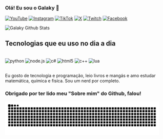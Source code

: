 ### Olá! Eu sou o Galaky 👋

[![YouTube](https://img.shields.io/badge/YouTube-FF0000?style=for-the-badge&logo=youtube&logoColor=white)](https://www.youtube.com/@ogalaky)
[![Instagram](https://img.shields.io/badge/Instagram-E4405F?style=for-the-badge&logo=instagram&logoColor=white)](https://www.instagram.com/miguel.bragion/)
[![TikTok](https://img.shields.io/badge/TikTok-000000?style=for-the-badge&logo=tiktok&logoColor=white)](https://www.tiktok.com/@ogalaky)
[![X](https://img.shields.io/badge/x-000000?style=for-the-badge&logo=X&logoColor=white)](https://x.com/ogalaky)
[![Twitch](https://img.shields.io/badge/Twitch-9146FF?style=for-the-badge&logo=twitch&logoColor=white)](https://www.twitch.tv/ogalaky)
[![Facebook](https://img.shields.io/badge/Facebook-00AFF0?style=for-the-badge&logo=Facebook&logoColor=white)](https://www.facebook.com/profile.php?id=61574065996871&locale=pt_BR%2F)

![Galaky Github Stats](https://github-readme-stats.vercel.app/api?username=ogalaky&show_icons=true&theme=dracula)

## Tecnologias que eu uso no dia a dia

<div style="display: inline_block"><br/>
 <img align="center" alt="python" src="https://img.shields.io/badge/Python-3776AB?style=for-the-badge&logo=python&logoColor=white" />
 <img align="center" alt="node.js" src="https://img.shields.io/badge/Node.js-43853D?style=for-the-badge&logo=node.js&logoColor=white" />
 <img align="center" alt="c#" src="https://img.shields.io/badge/C%23-239120?style=for-the-badge&logo=c-sharp&logoColor=white" />
 <img align="center" alt="html5" src="https://img.shields.io/badge/HTML5-E34F26?style=for-the-badge&logo=html5&logoColor=white" />
 <img align="center" alt="c++" src="https://img.shields.io/badge/C%2B%2B-00599C?style=for-the-badge&logo=c%2B%2B&logoColor=white" />
 <img align="center" alt="lua" src="https://img.shields.io/badge/Lua-2C2D72?style=for-the-badge&logo=lua&logoColor=white" />
</div><br/>

Eu gosto de tecnologia e programação, leio livros e mangás e amo estudar matemática, química e fisíca. Sou um nerd por completo.
### Obrigado por ter lido meu "Sobre mim" do Github, falou!

<picture align="center">
  <source media="(prefers-color-scheme: dark)" srcset="https://raw.githubusercontent.com/ogalaky/ogalaky/output/github-contribution-grid-snake-dark.svg">
  <source media="(prefers-color-scheme: light)" srcset="https://raw.githubusercontent.com/ogalaky/ogalaky/output/github-contribution-grid-snake-dark.svg">
  <img align="center" alt="github contribution grid snake animation" src="https://raw.githubusercontent.com/ogalaky/ogalaky/output/github-contribution-grid-snake.svg">
</picture>
<br/><br>
